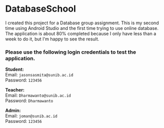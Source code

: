 # DatabaseSchool
I created this project for a Database group assignment. This is my second time using Android Studio and the first time trying to use online database.
The application is about 80% completed because I only have less than a week to do it, but I'm happy to see the result.

### Please use the following login credentials to test the application. 

**Student:**  
Email: `jasonsasmita@sunib.ac.id`  
Password: `123456`  

**Teacher:**  
Email: `Dharmawanto@sunib.ac.id`  
Password: `Dharmawanto`  

**Admin:**  
Email: `joman@sunib.ac.id`  
Password: `123456`  
